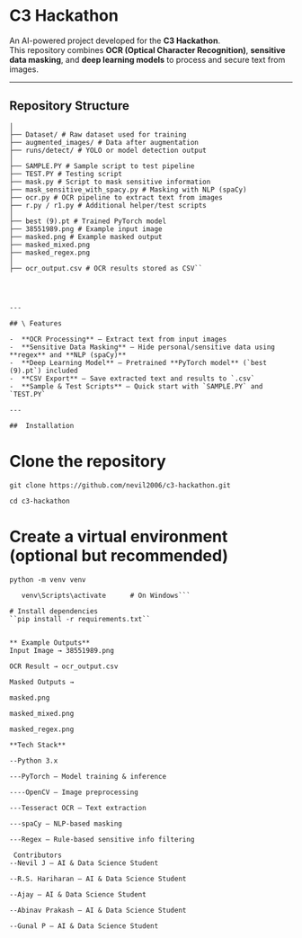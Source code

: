# **C3 Hackathon** 

An AI-powered project developed for the **C3 Hackathon**.  
This repository combines **OCR (Optical Character Recognition)**, **sensitive data masking**, and **deep learning models** to process and secure text from images.  

---

##  Repository Structure  

```c3-hackathon/
│
├── Dataset/ # Raw dataset used for training
├── augmented_images/ # Data after augmentation
├── runs/detect/ # YOLO or model detection output
│
├── SAMPLE.PY # Sample script to test pipeline
├── TEST.PY # Testing script
├── mask.py # Script to mask sensitive information
├── mask_sensitive_with_spacy.py # Masking with NLP (spaCy)
├── ocr.py # OCR pipeline to extract text from images
├── r.py / r1.py # Additional helper/test scripts
│
├── best (9).pt # Trained PyTorch model
├── 38551989.png # Example input image
├── masked.png # Example masked output
├── masked_mixed.png
├── masked_regex.png
│
├── ocr_output.csv # OCR results stored as CSV``




---

## \ Features  

-  **OCR Processing** – Extract text from input images  
-  **Sensitive Data Masking** – Hide personal/sensitive data using **regex** and **NLP (spaCy)**  
-  **Deep Learning Model** – Pretrained **PyTorch model** (`best (9).pt`) included  
-  **CSV Export** – Save extracted text and results to `.csv`  
-  **Sample & Test Scripts** – Quick start with `SAMPLE.PY` and `TEST.PY`  

---

##  Installation  

```
# Clone the repository
```git clone https://github.com/nevil2006/c3-hackathon.git```

```cd c3-hackathon```

# Create a virtual environment (optional but recommended)
```python -m venv venv```

```source venv/bin/activate   # On Linux/Mac
   venv\Scripts\activate      # On Windows```

# Install dependencies
``pip install -r requirements.txt``


** Example Outputs**
Input Image → 38551989.png

OCR Result → ocr_output.csv

Masked Outputs →

masked.png

masked_mixed.png

masked_regex.png

**Tech Stack**

--Python 3.x

---PyTorch – Model training & inference

----OpenCV – Image preprocessing

---Tesseract OCR – Text extraction

---spaCy – NLP-based masking

---Regex – Rule-based sensitive info filtering

 Contributors
--Nevil J – AI & Data Science Student

--R.S. Hariharan – AI & Data Science Student

--Ajay – AI & Data Science Student

--Abinav Prakash – AI & Data Science Student

--Gunal P – AI & Data Science Student

